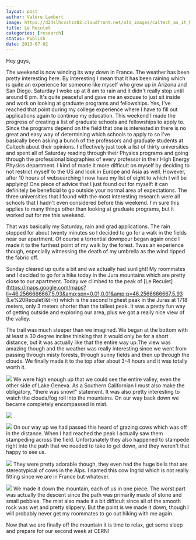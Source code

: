 ```yaml
---
layout: post
author: Valère Lambert
image: https://d24slhcvzhzz82.cloudfront.net/old_images/caltech_as_it_happens/6a0105349b8251970b0191040290f2970c.jpg
title: Le Reculet 
categories: [research]
status: Publish
date: 2013-07-02
---
```



Hey guys,

The weekend is now winding its way down in France. The weather has been pretty interesting here. By interesting I mean that it has been raining which is quite an experience for someone like myself who grew up in Arizona and San Diego. Saturday I woke up at 8 am to rain and it didn't really stop until around 6 pm. It's quite peaceful and gave me an excuse to just sit inside and work on looking at graduate programs and fellowships. Yes, I've reached that point during my college experience where I have to fill out applications again to continue my education. This weekend I made the progress of creating a list of graduate schools and fellowships to apply to. Since the programs depend on the field that one is interested in there is no great and easy way of determining which schools to apply to so I've basically been asking a bunch of the professors and graduate students at Caltech about their opinions. I effectively just took a list of thirty universities and spent all of Saturday reading through their Physics programs and going through the professional biographies of every professor in their High Energy Physics department. I kind of made it more difficult on myself by deciding to not restrict myself to the US and look in Europe and Asia as well. However, after 10 hours of websearching I now have my list of eight to which I will be applying! One piece of advice that I just found out for myself: it can definitely be beneficial to go outside your normal area of expectations. The three universities that I found with the most interesting research were all schools that I hadn't even considered before this weekend. I'm sure this applies to many things other than looking at graduate programs, but it worked out for me this weekend.

That was basically my Saturday, rain and grad applications. The rain stopped for about twenty minutes so I decided to go for a walk in the fields near our apartment. Of course a torrential downpour began again once I made it to the furthest point of my walk by the forest. Twas an experience though, especially witnessing the death of my umbrella as the wind ripped the fabric off.

Sunday cleared up quite a bit and we actually had sunlight! My roommates and I decided to go for a hike today in the Jura mountains which are pretty close to our apartment. Today we climbed to the peak of [Le Reculet](https://maps.google.com/maps?ll=46.2566666667,5.93&amp;spn=0.01,0.01&amp;q=46.2566666667,5.93 (Le%20Reculet)&amp;t=h) which is the second highest peak in the Juras at 1718 meters, only 3 meters shorter than the tallest peak. It was a pretty fun way of getting outside and exploring our area, plus we got a really nice view of the valley.

The trail was much steeper than we imagined. We began at the bottom with at least a 30 degree incline thinking that it would only be for a short distance, but it was actually like that the entire way up.The view was amazing though and the weather was really interesting since we went from passing through misty forests, through sunny fields and then up through the clouds. We finally made it to the top after about 3-4 hours and it was totally worth it.


![](https://d24slhcvzhzz82.cloudfront.net/old_images/caltech_as_it_happens/6a0105349b8251970b019104028cc3970c.jpg)
We were high enough up that we could see the entire valley, even the other side of Lake Geneva. As a Southern Californian I must also make the obligatory, "there was snow!" statement. It was also pretty interesting to watch the clouds/fog roll into the mountains. On our way back down we became completely encompassed in mist.


![](https://d24slhcvzhzz82.cloudfront.net/old_images/caltech_as_it_happens/6a0105349b8251970b01901e0c907f970b.jpg)


![](https://d24slhcvzhzz82.cloudfront.net/old_images/caltech_as_it_happens/6a0105349b8251970b0191040277d8970c.jpg)
On our way up we had passed this heard of grazing cows which was off in the distance. When I had reached the peak I actually saw them stampeding across the field. Unfortunately they also happened to stampede right into the path that we needed to take to get down, and they weren't that happy to see us.


![](https://d24slhcvzhzz82.cloudfront.net/old_images/caltech_as_it_happens/6a0105349b8251970b0192abcb9bce970d.jpg)
They were pretty adorable though, they even had the huge bells that are stereotypical of cows in the Alps. I named this cow Ingrid which is not really fitting since we are in France but whatever.


![](https://d24slhcvzhzz82.cloudfront.net/old_images/caltech_as_it_happens/6a0105349b8251970b019104026d6d970c.jpg)
We made it down the mountain, each of us in one piece. The worst part was actually the descent since the path was primarily made of stone and small pebbles. The mist also made it a bit difficult since all of the smooth rock was wet and pretty slippery. But the point is we made it down, though I will probably never get my roommates to go out hiking with me again.

Now that we are finally off the mountain it is time to relax, get some sleep and prepare for our second week at CERN!

